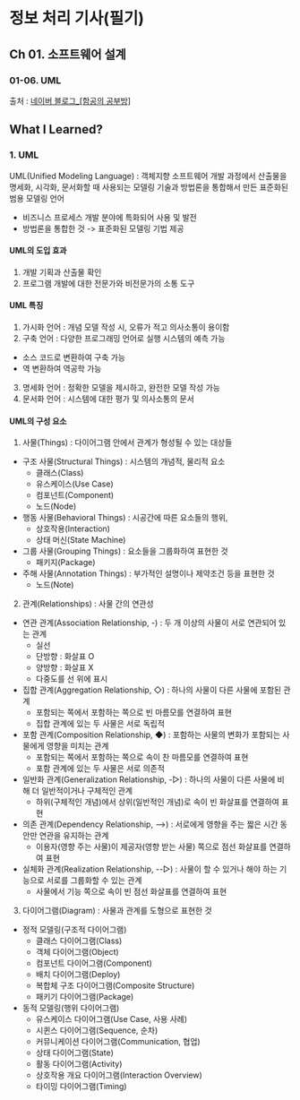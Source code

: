 # 정보 처리 기사(필기)
## Ch 01. 소프트웨어 설계 
### 01-06. UML 
출처 : [네이버 블로그_[함공의 공부방]](https://m.blog.naver.com/wook2124)

## What I Learned?
### 1. UML
UML(Unified Modeling Language) : 객체지향 소프트웨어 개발 과정에서 산출물을 명세화, 시각화, 문서화할 때 사용되는 모델링 기술과 방법론을 통합해서 만든 표준화된 범용 모델링 언어
- 비즈니스 프로세스 개발 분야에 특화되어 사용 및 발전
- 방법론을 통합한 것 -> 표준화된 모델링 기법 제공

#### UML의 도입 효과
1. 개발 기획과 산출물 확인
2. 프로그램 개발에 대한 전문가와 비전문가의 소통 도구

#### UML 특징
1. 가시화 언어 : 개념 모델 작성 시, 오류가 적고 의사소통이 용이함
2. 구축 언어 : 다양한 프로그래밍 언어로 실행 시스템의 예측 가능
- 소스 코드로 변환하여 구축 가능
- 역 변환하여 역공학 가능
3. 명세화 언어 : 정확한 모델을 제시하고, 완전한 모델 작성 가능
4. 문서화 언어 : 시스템에 대한 평가 및 의사소통의 문서

#### UML의 구성 요소
1. 사물(Things) : 다이어그램 안에서 관계가 형성될 수 있는 대상들
- 구조 사물(Structural Things) : 시스템의 개념적, 물리적 요소
    - 클래스(Class)
    - 유스케이스(Use Case)
    - 컴포넌트(Component)
    - 노드(Node)
- 행동 사물(Behavioral Things) : 시공간에 따른 요소들의 행위,
    - 상호작용(Interaction)
    - 상태 머신(State Machine)
- 그룹 사물(Grouping Things) : 요소들을 그룹화하여 표현한 것
    - 패키지(Package)
- 주해 사물(Annotation Things) : 부가적인 설명이나 제약조건 등을 표현한 것
    - 노드(Note)
2. 관계(Relationships) : 사물 간의 연관성
- 연관 관계(Association Relationship, -) : 두 개 이상의 사물이 서로 연관되어 있는 관계
    - 실선
    - 단방향 : 화살표 O
    - 양방향 : 화살표 X
    - 다중도를 선 위에 표시
- 집합 관계(Aggregation Relationship, ◇) : 하나의 사물이 다른 사물에 포함된 관계
    - 포함되는 쪽에서 포함하는 쪽으로 빈 마름모를 연결하여 표현
    - 집합 관계에 있는 두 사물은 서로 독립적
- 포함 관계(Composition Relationship, ◆) : 포함하는 사물의 변화가 포함되는 사물에게 영향을 미치는 관계
    - 포함되는 쪽에서 포함하는 쪽으로 속이 찬 마름모를 연결하여 표현
    - 포함 관계에 있는 두 사물은 서로 의존적
- 일반화 관계(Generalization Relationship, -▷) : 하나의 사물이 다른 사물에 비해 더 일반적이거나 구체적인 관계  
    - 하위(구체적인 개념)에서 상위(일반적인 개념)로 속이 빈 화살표를 연결하여 표현
- 의존 관계(Dependency Relationship, -->) : 서로에게 영향을 주는 짧은 시간 동안만 연관을 유지하는 관계
    - 이용자(영향 주는 사물)이 제공자(영향 받는 사물) 쪽으로 점선 화살표를 연결하여 표현
- 실체화 관계(Realization Relationship, --▷) : 사물이 할 수 있거나 해야 하는 기능으로 서로를 그룹화할 수 있는 관계
    - 사물에서 기능 쪽으로 속이 빈 점선 화살표를 연결하여 표현

3. 다이어그램(Diagram) : 사물과 관계를 도형으로 표현한 것
- 정적 모델링(구조적 다이어그램)    
    - 클래스 다이어그램(Class)
    - 객체 다이어그램(Object)
    - 컴포넌트 다이어그램(Component)
    - 배치 다이어그램(Deploy)
    - 복합체 구조 다이어그램(Composite Structure)
    - 패키기 다이어그램(Package)
- 동적 모델링(행위 다이어그램)
    - 유스케이스 다이어그램(Use Case, 사용 사례)
    - 시퀸스 다이어그램(Sequence, 순차)
    - 커뮤니케이션 다이어그램(Communication, 협업)
    - 상태 다이어그램(State)
    - 활동 다이어그램(Activity)
    - 상호작용 개요 다이어그램(Interaction Overview)
    - 타이밍 다이어그램(Timing)
